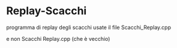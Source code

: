 # Replay-Scacchi

programma di replay degli scacchi
usate il file 
Scacchi_Replay.cpp 

e non Scacchi Replay.cpp (che è vecchio)
